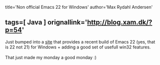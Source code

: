 title='Non official Emacs 22 for Windows'
author='Max Rydahl Andersen'

tags=[ Java ]
orignallink='http://blog.xam.dk/?p=54'
---
<div><p>Just bumped into a <a href="http://ourcomments.org/Emacs/EmacsW32.html">site</a> that provides a recent build of Emacs 22 (yes, that is 22 not 21) for Windows + adding a good set of usefull win32 features.
<br><br>
That just made my monday a good monday :)</p></div>
